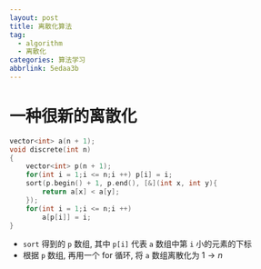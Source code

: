 ```yaml
---
layout: post
title: 离散化算法
tag:
  - algorithm
  - 离散化
categories: 算法学习
abbrlink: 5edaa3b
---
```


# 一种很新的离散化

```c++
vector<int> a(n + 1);
void discrete(int n)
{
    vector<int> p(n + 1);
    for(int i = 1;i <= n;i ++) p[i] = i;
    sort(p.begin() + 1, p.end(), [&](int x, int y){
        return a[x] < a[y];
    });
    for(int i = 1;i <= n;i ++)
        a[p[i]] = i;
}
```

+ `sort` 得到的 `p` 数组, 其中 `p[i]` 代表 `a` 数组中第 `i` 小的元素的下标
+ 根据 `p` 数组, 再用一个 for 循环, 将 `a` 数组离散化为 $1 \to n$